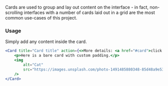 Cards are used to group and lay out content on the interface - in fact, non-scrolling interfaces with a number of cards laid out in a grid are the most common use-cases of this project.

### Usage

Simply add any content inside the card.

```jsx
<Card title="Card title" action={<>More details: <a href="#card">click here</a> </>}>
    <p>Here is a bare card with custom padding.</p>
    <img
        alt="Cat"
        src="https://images.unsplash.com/photo-1491485880348-85d48a9e5312?w=500"
    />
</Card>
```

